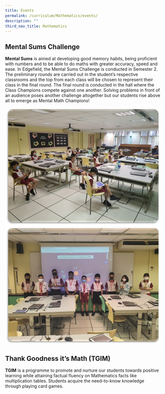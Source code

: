 ```yaml
---
title: Events
permalink: /curriculum/Mathematics/events/
description: ""
third_nav_title: Mathematics
---
```

## Mental Sums Challenge
**Mental Sums** is aimed at developing good memory habits, being proficient with numbers and to be able to do maths with greater accuracy, speed and ease. In Edgefield, the Mental Sums Challenge is conducted in Semester 2. The preliminary rounds are carried out in the student’s respective classrooms and the top from each class will be chosen to represent their class in the final round. The final round is conducted in the hall where the Class Champions compete against one another. Solving problems in front of an audience poses another challenge altogether but our students rise above all to emerge as Mental Math Champions!

![](/images/math6.jpeg)
![](/images/math7.jpeg)

## Thank Goodness it’s Math (TGIM)
**TGIM** is a programme to promote and nurture our students towards positive learning while attaining factual fluency on Mathematics facts like multiplication tables. Students acquire the need-to-know knowledge through playing card games.